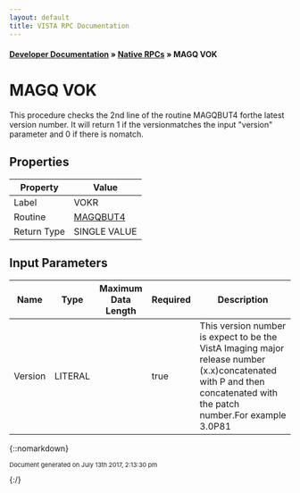 ```yaml
---
layout: default
title: VISTA RPC Documentation
---
```


#### [Developer Documentation](../index) &#187; [Native RPCs](TableOfContents) &#187; MAGQ VOK<br/>
# MAGQ VOK

This procedure checks the 2nd line of the routine MAGQBUT4 forthe latest version number.  It will return 1 if the versionmatches the input "version" parameter and 0 if there is nomatch.

## Properties

Property | Value
--- | ---
Label | VOKR
Routine | [MAGQBUT4](http://code.osehra.org/dox/Routine_MAGQBUT4_source.html)
Return Type | SINGLE VALUE


## Input Parameters

Name | Type | Maximum Data Length | Required | Description
--- | --- | --- | --- | ---
Version | LITERAL |  | true | This version number is expect to be the VistA Imaging major release number (x.x)concatenated with P and then concatenated with the patch number.For example 3.0P81



{::nomarkdown} <br/><p style="font-size: 11px">Document generated on July 13th 2017, 2:13:30 pm</p>{:/}